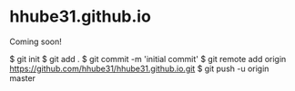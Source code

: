 # hhube31.github.io
<html>
<body>
  Coming soon!
</body>
</html>

$ git init
$ git add .
$ git commit -m 'initial commit'
$ git remote add origin https://github.com/hhube31/hhube31.github.io.git
$ git push -u origin master
